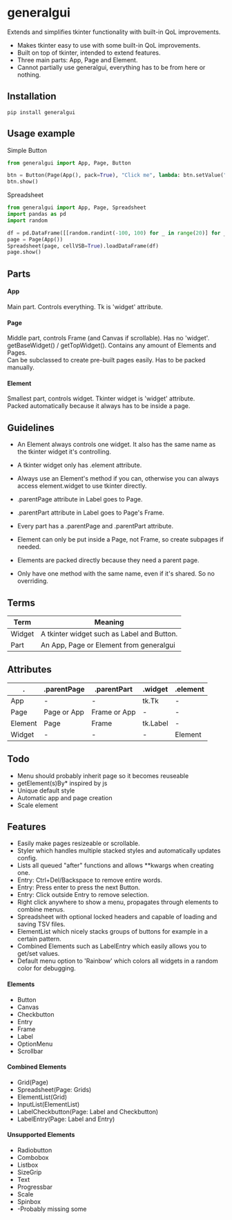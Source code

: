 # generalgui
Extends and simplifies tkinter functionality with built-in QoL improvements.

* Makes tkinter easy to use with some built-in QoL improvements.
* Built on top of tkinter, intended to extend features.
* Three main parts: App, Page and Element.
* Cannot partially use generalgui, everything has to be from here or nothing.

## Installation
```
pip install generalgui
```

## Usage example
Simple Button
```python
from generalgui import App, Page, Button

btn = Button(Page(App(), pack=True), "Click me", lambda: btn.setValue("Changed value"))
btn.show()
```

Spreadsheet
```python
from generalgui import App, Page, Spreadsheet
import pandas as pd
import random

df = pd.DataFrame([[random.randint(-100, 100) for _ in range(20)] for _ in range(20)])
page = Page(App())
Spreadsheet(page, cellVSB=True).loadDataFrame(df)
page.show()
```


## Parts
#### App
Main part.
Controls everything.
Tk is 'widget' attribute.  

#### Page
Middle part, controls Frame (and Canvas if scrollable).
Has no 'widget'. getBaseWidget() / getTopWidget().
Contains any amount of Elements and Pages.  
Can be subclassed to create pre-built pages easily.
Has to be packed manually.

#### Element
Smallest part, controls widget.
Tkinter widget is 'widget' attribute.  
Packed automatically because it always has to be inside a page.  

## Guidelines
 * An Element always controls one widget. It also has the same name as the tkinter widget it's controlling.
 * A tkinter widget only has .element attribute.
 * Always use an Element's method if you can, otherwise you can always access element.widget to use tkinter directly.
 * .parentPage attribute in Label goes to Page.
 * .parentPart attribute in Label goes to Page's Frame.
 * Every part has a .parentPage and .parentPart attribute.
 * Element can only be put inside a Page, not Frame, so create subpages if needed.
 * Elements are packed directly because they need a parent page.
 
 * Only have one method with the same name, even if it's shared. So no overriding.

## Terms
Term | Meaning
---|---
Widget | A tkinter widget such as Label and Button.
Part | An App, Page or Element from generalgui

## Attributes
.  | .parentPage   | .parentPart   | .widget   | .element
---|---|---|---|---
App         | -             | -             | tk.Tk     | -
Page        | Page or App   | Frame or App  | -         | -
Element     | Page          | Frame         | tk.Label  | -
Widget      | -             | -             | -         | Element

## Todo
 * Menu should probably inherit page so it becomes reuseable
 * getElement(s)By* inspired by js
 * Unique default style
 * Automatic app and page creation
 * Scale element

## Features
 * Easily make pages resizeable or scrollable.
 * Styler which handles multiple stacked styles and automatically updates config.
 * Lists all queued "after" functions and allows **kwargs when creating one.
 * Entry: Ctrl+Del/Backspace to remove entire words.
 * Entry: Press enter to press the next Button.
 * Entry: Click outside Entry to remove selection.
 * Right click anywhere to show a menu, propagates through elements to combine menus.
 * Spreadsheet with optional locked headers and capable of loading and saving TSV files.
 * ElementList which nicely stacks groups of buttons for example in a certain pattern.
 * Combined Elements such as LabelEntry which easily allows you to get/set values.
 * Default menu option to 'Rainbow' which colors all widgets in a random color for debugging.
 
#### Elements
 * Button
 * Canvas
 * Checkbutton
 * Entry
 * Frame
 * Label
 * OptionMenu
 * Scrollbar

#### Combined Elements
 * Grid(Page)
 * Spreadsheet(Page: Grids)
 * ElementList(Grid)
 * InputList(ElementList)
 * LabelCheckbutton(Page: Label and Checkbutton)
 * LabelEntry(Page: Label and Entry)

#### Unsupported Elements
 * Radiobutton
 * Combobox
 * Listbox
 * SizeGrip
 * Text
 * Progressbar
 * Scale
 * Spinbox
 * -Probably missing some